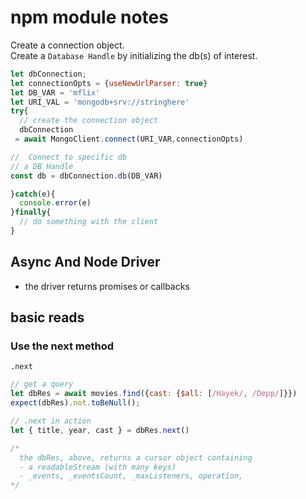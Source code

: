 # npm module notes
Create a connection object.  
Create a `Database Handle` by initializing the db(s) of interest.  


```js
let dbConnection;
let connectionOpts = {useNewUrlParser: true}
let DB_VAR = 'mflix'
let URI_VAL = 'mongodb+srv://stringhere'
try{
  // create the connection object
  dbConnection
 = await MongoClient.connect(URI_VAR,connectionOpts)

//  Connect to specific db 
// a DB Handle
const db = dbConnection.db(DB_VAR)

}catch(e){
  console.error(e)
}finally{
  // do something with the client
}
```

## Async And Node Driver
- the driver returns promises or callbacks

## basic reads
### Use the next method
`.next`  
```js
// get a query
let dbRes = await movies.find({cast: {$all: [/Hayek/, /Depp/]}})
expect(dbRes).not.toBeNull();

// .next in action
let { title, year, cast } = dbRes.next()

/*
  the dbRes, above, returns a cursor object containing
  - a readableStream (with many keys)
  - _events, _eventsCount, _maxListeners, operation,
*/
```